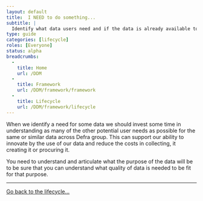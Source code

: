 ```yaml
---
layout: default
title:  I NEED to do something...
subtitle: |
  Identify what data users need and if the data is already available to use.
type: guide
categories: [lifecycle]
roles: [Everyone]
status: alpha
breadcrumbs:
  -
    title: Home
    url: /DDM
  -
    title: Framework
    url: /DDM/framework/framework
  -
    title: Lifecycle
    url: /DDM/framework/lifecycle
---
```


When we identify a need for some data we should invest some time in understanding as many of the other potential user needs as possible for the same or similar data across Defra group. This can support our ability to innovate by the use of our data and reduce the costs in collecting, it creating it or procuring it.
 
You need to understand and articulate what the purpose of the data will be to be sure that you can understand what quality of data is needed to be fit for that purpose. 

***

[Go back to the lifecycle...](../lifecycle)

